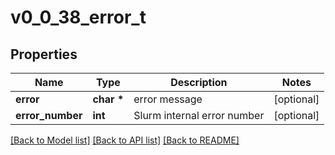 # v0_0_38_error_t

## Properties
Name | Type | Description | Notes
------------ | ------------- | ------------- | -------------
**error** | **char \*** | error message | [optional] 
**error_number** | **int** | Slurm internal error number | [optional] 

[[Back to Model list]](../README.md#documentation-for-models) [[Back to API list]](../README.md#documentation-for-api-endpoints) [[Back to README]](../README.md)


